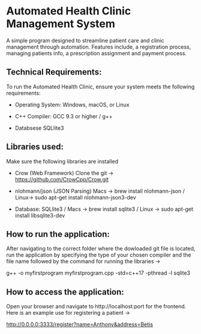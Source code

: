# Automated Health Clinic Management System 

A simple program designed to streamline patient care and clinic management through automation.
Features include, a registration process, managing patients info, a prescription assignment and payment process.


## Technical Requirements:

To run the Automated Health Clinic, ensure your system meets the following requirements:

- Operating System: Windows, macOS, or Linux

- C++ Compiler: GCC 9.3 or higher / g++
  
- Databsese SQLlite3

## Libraries used:

Make sure the following libraries are installed

- Crow (Web Framework) Clone the git -> https://github.com/CrowCpp/Crow.git
  
- nlohmann/json (JSON Parsing) Macs -> brew install nlohmann-json / Linux-> sudo apt-get install nlohmann-json3-dev
  
-  Database: SQLlite3 / Macs -> brew install sqlite3 / Linux -> sudo apt-get install libsqlite3-dev

## How to run the application:

After navigating to the correct folder where the dowloaded git file is located, run the application 
by specifying the type of your chosen compiler and the file name followed by the command for running the libraries -> 

g++ -o myfirstprogram myfirstprogram.cpp -std=c++17 -pthread -l sqlite3 

## How to access the application:

Open your browser and navigate to http://localhost:port for the frontend. Here is an example use for registering a patient -> 

http://0.0.0.0:3333/register?name=Anthony&address=Betis

  


